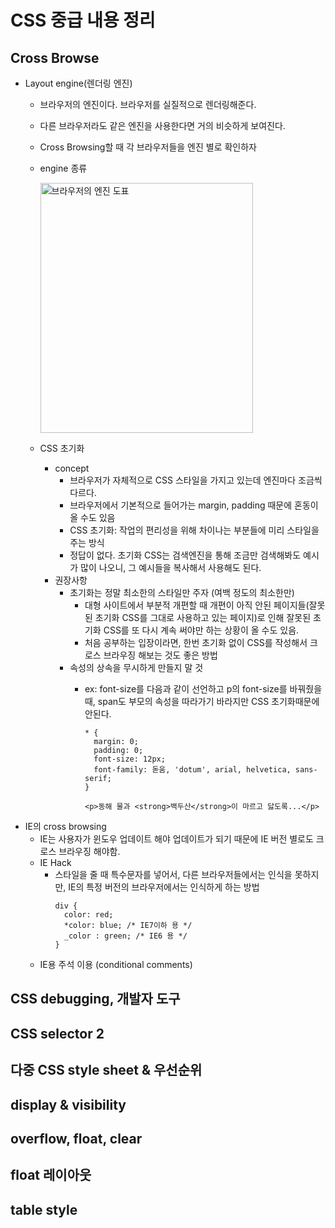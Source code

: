 CSS 중급 내용 정리
=============
Cross Browse
-------------
* Layout engine(렌더링 엔진)
  + 브라우저의 엔진이다. 브라우저를 실질적으로 렌더링해준다.
  + 다른 브라우저라도 같은 엔진을 사용한다면 거의 비슷하게 보여진다.
  + Cross Browsing할 때 각 브라우저들을 엔진 별로 확인하자
  + engine 종류
  
      <img src="http://webberstd.cdn1.cafe24.com/img/css-2/cross-engine.png" width="340px" height="400px" title="브라우저의 엔진 도표" alt="브라우저의 엔진 도표"></img><br/>
  + CSS 초기화
    - concept
      - 브라우저가 자체적으로 CSS 스타일을 가지고 있는데 엔진마다 조금씩 다르다.
      - 브라우저에서 기본적으로 들어가는 margin, padding 때문에 혼동이 올 수도 있음
      - CSS 초기화: 작업의 편리성을 위해 차이나는 부분들에 미리 스타일을 주는 방식
      - 정답이 없다. 초기화 CSS는 검색엔진을 통해 조금만 검색해봐도 예시가 많이 나오니, 그 예시들을 복사해서 사용해도 된다.
    - 권장사항
      - 초기화는 정말 최소한의 스타일만 주자 (여백 정도의 최소한만)
        - 대형 사이트에서 부분적 개편할 때 개편이 아직 안된 페이지들(잘못된 초기화 CSS를 그대로 사용하고 있는 페이지)로 인해 잘못된 초기화 CSS를 또 다시 계속 써야만 하는 상황이 올 수도 있음.
        - 처음 공부하는 입장이라면, 한번 초기화 없이 CSS를 작성해서 크로스 브라우징 해보는 것도 좋은 방법
      - 속성의 상속을 무시하게 만들지 말 것
        - ex: font-size를 다음과 같이 선언하고 p의 font-size를 바꿔줬을 때, span도 부모의 속성을 따라가기 바라지만 CSS 초기화때문에 안된다.

          ```
          * {
            margin: 0;
            padding: 0;
            font-size: 12px;
            font-family: 돋움, 'dotum', arial, helvetica, sans-serif;
          }
          ```
          ```
          <p>동해 물과 <strong>백두산</strong>이 마르고 닳도록...</p>
          ```
- IE의 cross browsing
  - IE는 사용자가 윈도우 업데이트 해야 업데이트가 되기 때문에 IE 버전 별로도 크로스 브라우징 해야함.
  - IE Hack
    - 스타일을 줄 때 특수문자를 넣어서, 다른 브라우저들에서는 인식을 못하지만, IE의 특정 버전의 브라우저에서는 인식하게 하는 방법
      ```
      div {
        color: red;
        *color: blue; /* IE7이하 용 */
        _color : green; /* IE6 용 */
      }
      ```
  - IE용 주석 이용 (conditional comments)
        
      
    

CSS debugging, 개발자 도구
-------------


CSS selector 2
-------------


다중 CSS style sheet & 우선순위
-------------


display & visibility
-------------


overflow, float, clear
-------------


float 레이아웃
-------------


table style
-------------

